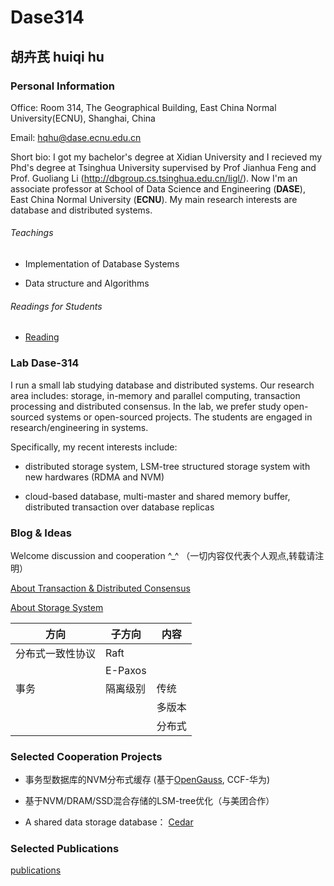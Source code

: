 # Dase314

## 胡卉芪 huiqi hu


###  Personal Information 


Office: Room 314, The Geographical Building, East China Normal University(ECNU), Shanghai, China

Email: hqhu@dase.ecnu.edu.cn

Short bio: I got my bachelor's degree at Xidian University and I recieved my Phd's degree at Tsinghua University supervised by Prof Jianhua Feng and Prof. Guoliang Li (<http://dbgroup.cs.tsinghua.edu.cn/ligl/>). Now I'm an associate professor at School of Data Science and Engineering (**DASE**), East China Normal University (**ECNU**). My main research interests are database and distributed systems.


###### Teachings

* Implementation of Database Systems

* Data structure and Algorithms


###### Readings for Students


* [Reading](https://github.com/dase314ecnu/huiqihu.github.io/blob/master/readings/reading2020.md)

###  Lab Dase-314

I run a small lab studying database and distributed systems. Our research area includes: storage, in-memory and parallel computing,  transaction processing and distributed consensus. In the lab, we prefer study open-sourced systems or open-sourced projects. The students are engaged in research/engineering in systems.

Specifically, my recent interests include:

* distributed storage system, LSM-tree structured storage system with new hardwares (RDMA and NVM)

* cloud-based database, multi-master and shared memory buffer, distributed transaction over database replicas



### Blog & Ideas


Welcome  discussion and cooperation ^_^ （一切内容仅代表个人观点,转载请注明）

[About Transaction & Distributed Consensus](https://github.com/dase314ecnu/huiqihu.github.io/blob/master/template/index.md)


[About Storage System]()


|  方向   | 子方向  |  内容|
|  ----  | ----  | ----|
|  分布式一致性协议  |  Raft  |      |
|         | E-Paxos |       |
|  事务  |  隔离级别       |   传统   |
|      |        |   多版本   |
|      |        |   分布式    |



### Selected Cooperation Projects

* 事务型数据库的NVM分布式缓存 (基于[OpenGauss](https://opengauss.org/en/), CCF-华为)

* 基于NVM/DRAM/SSD混合存储的LSM-tree优化（与美团合作）

* A shared data storage database： [Cedar](https://github.com/daseECNU/Cedar)


### Selected Publications

[publications](https://github.com/dase314ecnu/huiqihu.github.io/blob/master/publication.md)
  












